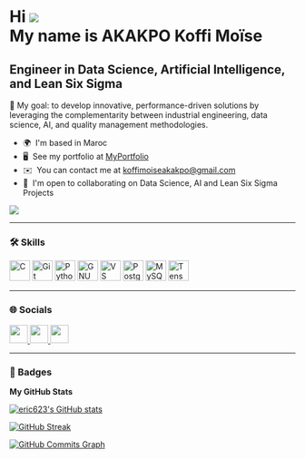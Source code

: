Hi ![](https://user-images.githubusercontent.com/18350557/176309783-0785949b-9127-417c-8b55-ab5a4333674e.gif)  
My name is AKAKPO Koffi Moïse
==================================================================

Engineer in Data Science, Artificial Intelligence, and Lean Six Sigma
----------------------------------------------------------------------

🎯 My goal: to develop innovative, performance-driven solutions by leveraging the complementarity between industrial engineering, data science, AI, and quality management methodologies.

* 🌍  I'm based in Maroc  
* 🖥️  See my portfolio at [MyPortfolio](http://github.com/eric623)  
* ✉️  You can contact me at [koffimoiseakakpo@gmail.com](mailto:koffimoiseakakpo@gmail.com)  
* 🤝  I'm open to collaborating on Data Science, AI and Lean Six Sigma Projects  

<a href="https://www.github.com/eric623" target="_blank" rel="noreferrer">
  <img src="https://img.shields.io/github/followers/eric623?logo=github&style=for-the-badge&color=3382ed&labelColor=ffffff" />
</a>

---

### 🛠 Skills

<p align="left">
  <a href="https://docs.microsoft.com/en-us/cpp/?view=msvc-170" target="_blank" rel="noreferrer"><img src="https://raw.githubusercontent.com/danielcranney/readme-generator/main/public/icons/skills/c-colored.svg" width="36" height="36" alt="C" /></a>
  <a href="https://git-scm.com/" target="_blank" rel="noreferrer"><img src="https://raw.githubusercontent.com/danielcranney/readme-generator/main/public/icons/skills/git-colored.svg" width="36" height="36" alt="Git" /></a>
  <a href="https://www.python.org/" target="_blank" rel="noreferrer"><img src="https://raw.githubusercontent.com/danielcranney/readme-generator/main/public/icons/skills/python-colored.svg" width="36" height="36" alt="Python" /></a>
  <a href="https://www.gnu.org/software/bash/" target="_blank" rel="noreferrer"><img src="https://raw.githubusercontent.com/danielcranney/readme-generator/main/public/icons/skills/gnubash.svg" width="36" height="36" alt="GNU Bash" /></a>
  <a href="https://code.visualstudio.com/" target="_blank" rel="noreferrer"><img src="https://raw.githubusercontent.com/danielcranney/readme-generator/main/public/icons/skills/visualstudiocode.svg" width="36" height="36" alt="VS Code" /></a>
  <a href="https://www.postgresql.org/" target="_blank" rel="noreferrer"><img src="https://raw.githubusercontent.com/danielcranney/readme-generator/main/public/icons/skills/postgresql-colored.svg" width="36" height="36" alt="PostgreSQL" /></a>
  <a href="https://www.mysql.com/" target="_blank" rel="noreferrer"><img src="https://raw.githubusercontent.com/danielcranney/readme-generator/main/public/icons/skills/mysql-colored.svg" width="36" height="36" alt="MySQL" /></a>
  <a href="https://www.tensorflow.org/" target="_blank" rel="noreferrer"><img src="https://raw.githubusercontent.com/danielcranney/readme-generator/main/public/icons/skills/tensorflow-colored.svg" width="36" height="36" alt="TensorFlow" /></a>
</p>

---

### 🌐 Socials

<p align="left">
  <a href="https://www.github.com/eric623" target="_blank" rel="noreferrer">
    <picture>
      <source media="(prefers-color-scheme: dark)" srcset="https://raw.githubusercontent.com/danielcranney/readme-generator/main/public/icons/socials/github-dark.svg" />
      <source media="(prefers-color-scheme: light)" srcset="https://raw.githubusercontent.com/danielcranney/readme-generator/main/public/icons/socials/github.svg" />
      <img src="https://raw.githubusercontent.com/danielcranney/readme-generator/main/public/icons/socials/github.svg" width="32" height="32" />
    </picture>
  </a>
  <a href="https://www.linkedin.com/in/koffi-moïse-akakpo" target="_blank" rel="noreferrer">
    <picture>
      <source media="(prefers-color-scheme: dark)" srcset="https://raw.githubusercontent.com/danielcranney/readme-generator/main/public/icons/socials/linkedin-dark.svg" />
      <source media="(prefers-color-scheme: light)" srcset="https://raw.githubusercontent.com/danielcranney/readme-generator/main/public/icons/socials/linkedin.svg" />
      <img src="https://raw.githubusercontent.com/danielcranney/readme-generator/main/public/icons/socials/linkedin.svg" width="32" height="32" />
    </picture>
  </a>
  <a href="https://www.youtube.com/@moiseakakpo2693" target="_blank" rel="noreferrer">
    <picture>
      <source media="(prefers-color-scheme: dark)" srcset="https://raw.githubusercontent.com/danielcranney/readme-generator/main/public/icons/socials/youtube-dark.svg" />
      <source media="(prefers-color-scheme: light)" srcset="https://raw.githubusercontent.com/danielcranney/readme-generator/main/public/icons/socials/youtube.svg" />
      <img src="https://raw.githubusercontent.com/danielcranney/readme-generator/main/public/icons/socials/youtube.svg" width="32" height="32" />
    </picture>
  </a>
</p>

---

### 🏅 Badges

**My GitHub Stats**

<p align="left">
  <a href="http://www.github.com/eric623">
    <img src="https://github-readme-stats.vercel.app/api?username=eric623&show_icons=true&hide=&count_private=true&title_color=3382ed&text_color=0f172a&icon_color=3382ed&bg_color=ffffff&hide_border=true" alt="eric623's GitHub stats" />
  </a>
</p>

<p align="left">
  <a href="http://www.github.com/eric623">
    <img src="https://streak-stats.demolab.com/?user=eric623&theme=default&hide_border=true" alt="GitHub Streak" />
  </a>
</p>

<p align="left">
  <a href="http://www.github.com/eric623">
    <img src="https://github-readme-activity-graph.vercel.app/graph?username=eric623&bg_color=ffffff&color=0f172a&line=3382ed&point=0f172a&area=true&hide_border=true&custom_title=GitHub%20Commits%20Graph" alt="GitHub Commits Graph" />
  </a>
</p>
